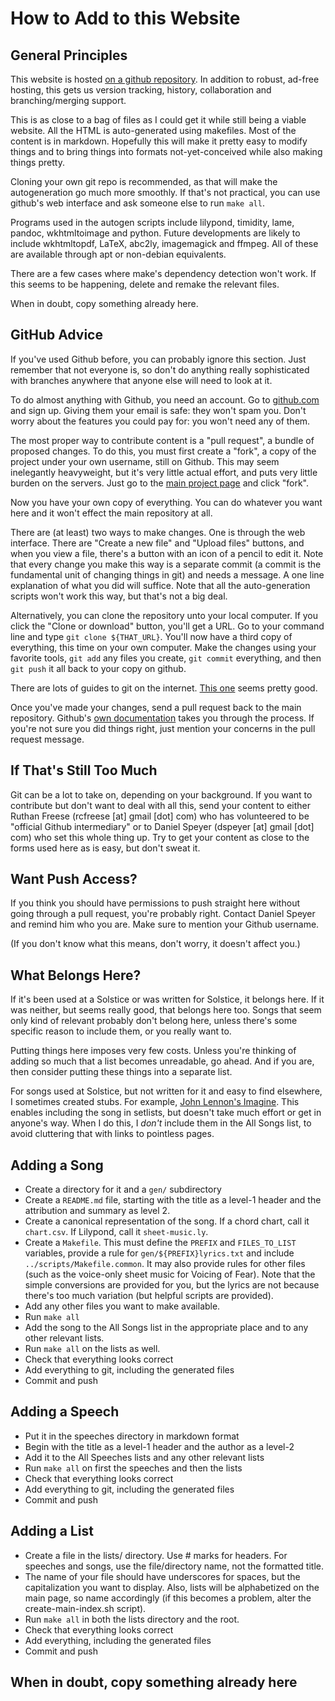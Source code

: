# How to Add to this Website

## General Principles

This website is hosted [on a github repository](https://github.com/SecularSolstice/SecularSolstice.github.io/).
In addition to
robust, ad-free hosting, this gets us version tracking, history,
collaboration and branching/merging support.

This is as close to a bag of files as I could get it while still being
a viable website. All the HTML is auto-generated using
makefiles. Most of the content is in markdown. Hopefully this will make
it pretty easy to modify things and to bring things into formats
not-yet-conceived while also making things pretty.

Cloning your own git repo is recommended, as that will make the
autogeneration go much more smoothly. If that's not practical, you can
use github's web interface and ask someone else to run `make all`.

Programs used in the autogen scripts include lilypond, timidity, lame,
pandoc, wkhtmltoimage and python. Future developments are likely to include
wkhtmltopdf, LaTeX, abc2ly, imagemagick and ffmpeg. All of these are
available through apt or non-debian equivalents.

There are a few cases where make's dependency detection won't work. If
this seems to be happening, delete and remake the relevant files.

When in doubt, copy something already here.

## GitHub Advice

If you've used Github before, you can probably ignore this section.
Just remember that not everyone is, so don't do anything really
sophisticated with branches anywhere that anyone else will need to
look at it.

To do almost anything with Github, you need an account.  Go to
[github.com](https://github.com) and sign up.  Giving them your email
is safe: they won't spam you.  Don't worry about the features you
could pay for: you won't need any of them.

The most proper way to contribute content is a "pull request", a
bundle of proposed changes.  To do this, you must first create a
"fork", a copy of the project under your own username, still on
Github.  This may seem inelegantly heavyweight, but it's very little
actual effort, and puts very little burden on the servers.  Just go to
the [main project
page](https://github.com/SecularSolstice/SecularSolstice.github.io)
and click "fork".

Now you have your own copy of everything.  You can do whatever you
want here and it won't effect the main repository at all.

There are (at least) two ways to make changes.  One is through the web
interface.  There are "Create a new file" and "Upload files" buttons,
and when you view a file, there's a button with an icon of a pencil to
edit it.  Note that every change you make this way is a separate
commit (a commit is the fundamental unit of changing things in git)
and needs a message.  A one line explanation of what you did will
suffice.  Note that all the auto-generation scripts won't work this
way, but that's not a big deal.

Alternatively, you can clone the repository unto your local computer.
If you click the "Clone or download" button, you'll get a URL.  Go to
your command line and type `git clone ${THAT_URL}`.  You'll now have a
third copy of everything, this time on your own computer.  Make the
changes using your favorite tools, `git add` any files you create,
`git commit` everything, and then `git push` it all back to
your copy on github.

There are lots of guides to git on the internet.  [This
one](https://readwrite.com/2013/09/30/understanding-github-a-journey-for-beginners-part-1/)
seems pretty good.

Once you've made your changes, send a pull request back to the main
repository.  Github's [own
documentation](https://help.github.com/articles/creating-a-pull-request-from-a-fork/)
takes you through the process.  If you're not sure you did things
right, just mention your concerns in the pull request message.

## If That's Still Too Much

Git can be a lot to take on, depending on your background.  If you
want to contribute but don't want to deal with all this, send your
content to either Ruthan Freese (rcfreese [at] gmail [dot] com) who
has volunteered to be "official Github intermediary" or to Daniel
Speyer (dspeyer [at] gmail [dot] com) who set this whole thing up.
Try to get your content as close to the forms used here as is easy,
but don't sweat it.

## Want Push Access?

If you think you should have permissions to push straight here without
going through a pull request, you're probably right.  Contact Daniel
Speyer and remind him who you are.  Make sure to mention your Github
username.

(If you don't know what this means, don't worry, it doesn't affect you.)

## What Belongs Here?

If it's been used at a Solstice or was written for Solstice, it
belongs here.  If it was neither, but seems really good, that belongs
here too.  Songs that seem only kind of relevant probably don't belong
here, unless there's some specific reason to include them, or you
really want to.

Putting things here imposes very few costs.  Unless you're
thinking of adding so much that a list becomes unreadable, go ahead.
And if you are, then consider putting these things into a separate
list.

For songs used at Solstice, but not written for it and easy to find
elsewhere, I sometimes created stubs.  For example, [John Lennon's
Imagine](/Imagine/gen).  This enables including the song in setlists,
but doesn't take much effort or get in anyone's way.  When I do this,
I *don't* include them in the All Songs list, to avoid cluttering that
with links to pointless pages.

## Adding a Song

  * Create a directory for it and a `gen/` subdirectory
  * Create a `README.md` file, starting with the title as a level-1
    header and the attribution and summary as level 2.
  * Create a canonical representation of the song. If a chord chart,
    call it `chart.csv`. If Lilypond, call it `sheet-music.ly`.
  * Create a `Makefile`. This must define the `PREFIX` and `FILES_TO_LIST`
    variables, provide a rule for `gen/${PREFIX}lyrics.txt` and include
    `../scripts/Makefile.common`. It may also provide rules for other
    files (such as the voice-only sheet music for Voicing of Fear).
    Note that the simple conversions are provided for you, but the
    lyrics are not because there's too much variation (but helpful
    scripts are provided).
  * Add any other files you want to make available.
  * Run `make all`
  * Add the song to the All Songs list in the appropriate place and to
    any other relevant lists.
  * Run `make all` on the lists as well.
  * Check that everything looks correct
  * Add everything to git, including the generated files
  * Commit and push

## Adding a Speech

  * Put it in the speeches directory in markdown format
  * Begin with the title as a level-1 header and the author as a
    level-2
  * Add it to the All Speeches lists and any other relevant lists
  * Run `make all` on first the speeches and then the lists
  * Check that everything looks correct
  * Add everything to git, including the generated files
  * Commit and push

## Adding a List

  * Create a file in the lists/ directory. Use # marks for headers. For
    speeches and songs, use the file/directory name, not the formatted
    title.
  * The name of your file should have underscores for spaces, but the
    capitalization you want to display. Also, lists will be
    alphabetized on the main page, so name accordingly (if this becomes
    a problem, alter the create-main-index.sh script).
  * Run `make all` in both the lists directory and the root.
  * Check that everything looks correct
  * Add everything, including the generated files
  * Commit and push

## When in doubt, copy something already here
